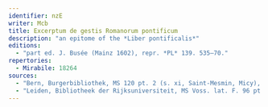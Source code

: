 ```yaml
---
identifier: nzE
writer: Mcb
title: Excerptum de gestis Romanorum pontificum
description: "an epitome of the *Liber pontificalis*"
editions:
  - "part ed. J. Busée (Mainz 1602), repr. *PL* 139. 535–70."
repertories:
  - Mirabile: 18264
sources:
  - "Bern, Burgerbibliothek, MS 120 pt. 2 (s. xi, Saint-Mesmin, Micy), pp. 76–93."
  - "Leiden, Bibliotheek der Rijksuniversiteit, MS Voss. lat. F. 96 pt. 1 (s. xi), fols. 1r–13v."
---
```

